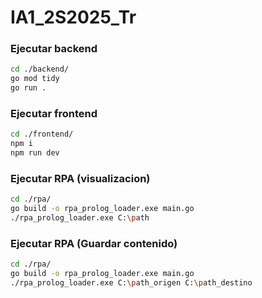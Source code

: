 # IA1_2S2025_Tr

### Ejecutar backend

```bash
cd ./backend/
go mod tidy
go run .
```

### Ejecutar frontend
```bash
cd ./frontend/
npm i
npm run dev
```

### Ejecutar RPA (visualizacion)

```bash
cd ./rpa/
go build -o rpa_prolog_loader.exe main.go 
./rpa_prolog_loader.exe C:\path
```

### Ejecutar RPA (Guardar contenido)
```bash
cd ./rpa/
go build -o rpa_prolog_loader.exe main.go 
./rpa_prolog_loader.exe C:\path_origen C:\path_destino
```
